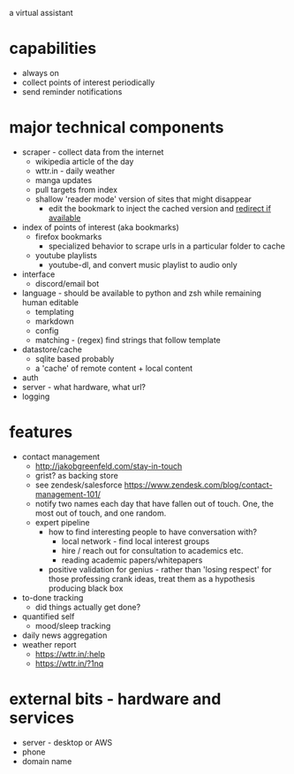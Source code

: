 a virtual assistant

# capabilities
* always on
* collect points of interest periodically
* send reminder notifications

# major technical components
* scraper - collect data from the internet
  * wikipedia article of the day
  * wttr.in - daily weather
  * manga updates
  * pull targets from index
  * shallow 'reader mode' version of sites that might disappear
    * edit the bookmark to inject the cached version and [redirect if available](https://stackoverflow.com/questions/6220644/redirect-browser-only-if-a-web-site-is-available)
* index of points of interest (aka bookmarks)
  * firefox bookmarks
    * specialized behavior to scrape urls in a particular folder to cache
  * youtube playlists
    * youtube-dl, and convert music playlist to audio only
* interface
  * discord/email bot
* language - should be available to python and zsh while remaining human editable
  * templating
  * markdown
  * config
  * matching - (regex) find strings that follow template
* datastore/cache
  * sqlite based probably
  * a 'cache' of remote content + local content
* auth
* server - what hardware, what url?
* logging


# features
* contact management
  * http://jakobgreenfeld.com/stay-in-touch
  * grist? as backing store
  * see zendesk/salesforce https://www.zendesk.com/blog/contact-management-101/
  * notify two names each day that have fallen out of touch. One, the most out of touch, and one random.
  * expert pipeline
    * how to find interesting people to have conversation with?
      * local network - find local interest groups
      * hire / reach out for consultation to academics etc.
      * reading academic papers/whitepapers
    * positive validation for genius - rather than 'losing respect' for those professing crank ideas, treat them as
      a hypothesis producing black box
* to-done tracking
  * did things actually get done?
* quantified self
  * mood/sleep tracking
* daily news aggregation
* weather report
  * https://wttr.in/:help
  * https://wttr.in/?1nq

# external bits - hardware and services
* server - desktop or AWS
* phone
* domain name